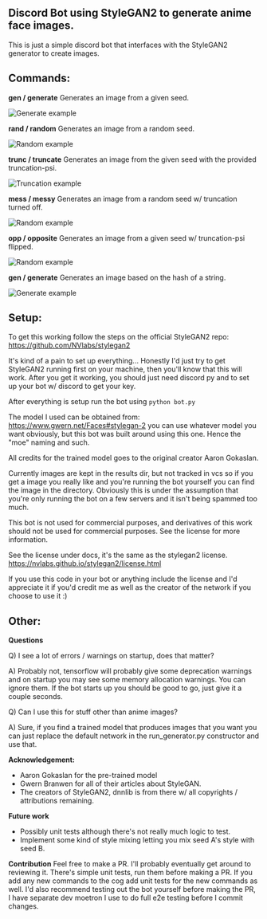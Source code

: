 ## Discord Bot using StyleGAN2 to generate anime face images.

This is just a simple discord bot that interfaces with the StyleGAN2 generator to create images.

## Commands:

**gen / generate** 
Generates an image from a given seed.

![Generate example](docs/gen_example.png)


**rand / random** 
Generates an image from a random seed.

![Random example](docs/rand_example.png)


**trunc / truncate** 
Generates an image from the given seed with the provided truncation-psi.

![Truncation example](docs/trunc_example.png)


**mess / messy** 
Generates an image from a random seed w/ truncation turned off.

![Random example](docs/mess_example.png)


**opp / opposite**
Generates an image from a given seed w/ truncation-psi flipped.

![Random example](docs/opp_example.png)


**gen / generate** 
Generates an image based on the hash of a string.

![Generate example](docs/name_example.png)

## Setup:

To get this working follow the steps on the official StyleGAN2 repo:
https://github.com/NVlabs/stylegan2

It's kind of a pain to set up everything... Honestly I'd just try to get StyleGAN2 running first on your machine, then you'll know that this will work. After you get it working, you should just need discord py and to set up your bot w/ discord to get your key.

After everything is setup run the bot using `python bot.py`

The model I used can be obtained from:
https://www.gwern.net/Faces#stylegan-2
you can use whatever model you want obviously, but this bot was built around using this one. Hence the "moe" naming and such.

All credits for the trained model goes to the original creator Aaron Gokaslan.

Currently images are kept in the results dir, but not tracked in vcs so if you get a image you really like and you're running the bot yourself you can find the image in the directory. Obviously this is under the assumption that you're only running the bot on a few servers and it isn't being spammed too much.

This bot is not used for commercial purposes, and derivatives of this work should not be used for commercial purposes. See the license for more information.

See the license under docs, it's the same as the stylegan2 license.
https://nvlabs.github.io/stylegan2/license.html

If you use this code in your bot or anything include the license and I'd appreciate it if you'd credit me as well as the creator of the network if you choose to use it :)

## Other:

**Questions**

Q) I see a lot of errors / warnings on startup, does that matter?

A) Probably not, tensorflow will probably give some deprecation warnings and on startup you may see some memory allocation warnings. You can ignore them. If the bot starts up you should be good to go, just give it a couple seconds.


Q) Can I use this for stuff other than anime images?

A) Sure, if you find a trained model that produces images that you want you can just replace the default network in the run_generator.py constructor and use that.

**Acknowledgement:**
* Aaron Gokaslan for the pre-trained model
* Gwern Branwen for all of their articles about StyleGAN.
* The creators of StyleGAN2, dnnlib is from there w/ all copyrights / attributions remaining.

**Future work**
* Possibly unit tests although there's not really much logic to test.
* Implement some kind of style mixing letting you mix seed A's style with seed B.

**Contribution**
Feel free to make a PR. I'll probably eventually get around to reviewing it. There's simple unit tests, run them before making a PR. If you add any new commands to the cog add unit tests for the new commands as well. I'd also recommend testing out the bot yourself before making the PR, I have separate dev moetron I use to do full e2e testing before I commit changes.